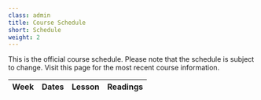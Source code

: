 ```yaml
---
class: admin
title: Course Schedule
short: Schedule
weight: 2
---
```


This is the official course schedule. Please note that the schedule is subject to change. Visit this page for the most recent course information. 



| Week  | Dates  | Lesson | Readings |
|---|---|---|---|

